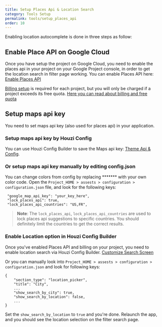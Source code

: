 ```yaml
---
title: Setup Places Api & Location Search
category: Tools Setup
permalink: tools/setup_places_api
order: 10
---
```


Enabling location autocomplete is done in three steps as follow:

## Enable Place API on Google Cloud
Once you have setup the project on Google Cloud, you need to enable the places api in your project on your Google Project console, in order to get the location search in filter page working. You can enable Places API here: [Enable Places API](https://console.cloud.google.com/apis/library/places-backend.googleapis.com)

[Billing setup](https://console.cloud.google.com/projectselector/billing) is required for each project, but you will only be charged if a project exceeds its free quota. [Here you can read about billing and free quota](https://developers.google.com/maps/billing-and-pricing/billing#monthly-credit)

## Setup maps api key
You need to set maps api key (also used for places api) in your application.
### Setup maps api key by Houzi Config
 You can use Houzi Config Builder to save the Maps api key: [Theme Api & Config](/houzi-config-builder/api-and-configurations-setup). 
### Or setup maps api key manually by editing config.json
 You can change colors from config by replacing ******* with your own color code. Open the `Project_HOME > assests > configuration > configuration.json` file, and look for the following keys:

 ```
  "google_map_api_key": "your_key_here",
  "lock_places_api": true,
  "lock_places_api_countries": "US,FR",
 ```

 > **Note**: The `lock_places_api`, `lock_places_api_countries` are used to lock places api suggestions to specific countries. You should definitely limit the countries to get the correct results.

### Enable Location option in Houzi Config Builder

Once you've enabled Places API and billing on your project, you need to enable location search via Houzi Config Builder. [Customize Search Screen](/houzi-config-builder/customize-search)

Or you can manually look into  `Project_HOME > assests > configuration > configuration.json` and look for following keys:
```
{
    "section_type": "location_picker",
    "title": "City",
    ...
    "show_search_by_city": true,
    "show_search_by_location": false,
    ...
}
```
Set the `show_search_by_location` to `true` and you're done.
Relaunch the app, and you should see the location selection on the filter search page.